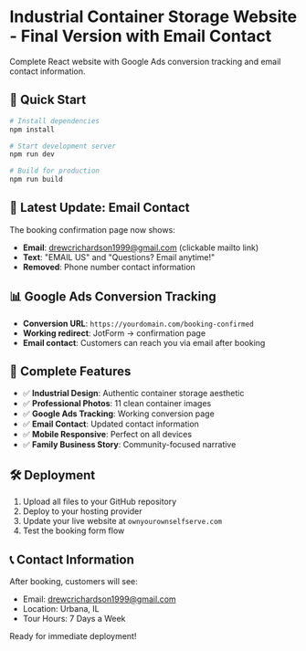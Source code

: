 # Industrial Container Storage Website - Final Version with Email Contact

Complete React website with Google Ads conversion tracking and email contact information.

## 🚀 Quick Start

```bash
# Install dependencies
npm install

# Start development server
npm run dev

# Build for production
npm run build
```

## 📧 Latest Update: Email Contact

The booking confirmation page now shows:
- **Email**: drewcrichardson1999@gmail.com (clickable mailto link)
- **Text**: "EMAIL US" and "Questions? Email anytime!"
- **Removed**: Phone number contact information

## 📊 Google Ads Conversion Tracking

- **Conversion URL**: `https://yourdomain.com/booking-confirmed`
- **Working redirect**: JotForm → confirmation page
- **Email contact**: Customers can reach you via email after booking

## 🎨 Complete Features

- ✅ **Industrial Design**: Authentic container storage aesthetic
- ✅ **Professional Photos**: 11 clean container images
- ✅ **Google Ads Tracking**: Working conversion page
- ✅ **Email Contact**: Updated contact information
- ✅ **Mobile Responsive**: Perfect on all devices
- ✅ **Family Business Story**: Community-focused narrative

## 🛠 Deployment

1. Upload all files to your GitHub repository
2. Deploy to your hosting provider
3. Update your live website at `ownyourownselfserve.com`
4. Test the booking form flow

## 📞 Contact Information

After booking, customers will see:
- Email: drewcrichardson1999@gmail.com
- Location: Urbana, IL
- Tour Hours: 7 Days a Week

Ready for immediate deployment!

